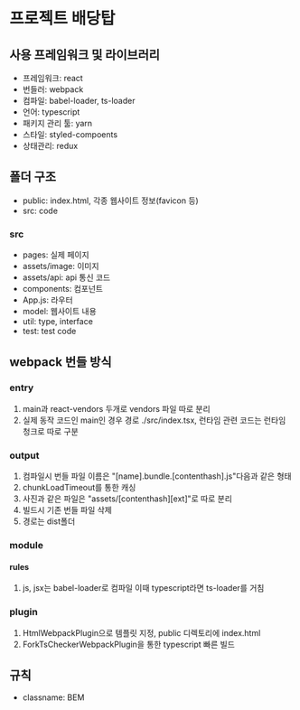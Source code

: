 # 프로젝트 배당탑

## 사용 프레임워크 및 라이브러리

- 프레임워크: react
- 번들러: webpack
- 컴파일: babel-loader, ts-loader
- 언어: typescript
- 패키지 관리 툴: yarn
- 스타일: styled-compoents
- 상태관리: redux

## 폴더 구조

- public: index.html, 각종 웹사이트 정보(favicon 등)
- src: code

### src

- pages: 실제 페이지
- assets/image: 이미지
- assets/api: api 통신 코드
- components: 컴포넌트
- App.js: 라우터
- model: 웹사이트 내용
- util: type, interface
- test: test code

## webpack 번들 방식

### entry

1. main과 react-vendors 두개로 vendors 파일 따로 분리
2. 실제 동작 코드인 main인 경우 경로 ./src/index.tsx, 런타임 관련 코드는 런타임 청크로 따로 구분

### output

1. 컴파일시 번들 파일 이름은 "[name].bundle.[contenthash].js"다음과 같은 형태
2. chunkLoadTimeout를 통한 캐싱
3. 사진과 같은 파일은 "assets/[contenthash][ext]"로 따로 분리
4. 빌드시 기존 번들 파일 삭제
5. 경로는 dist폴더

### module

#### rules

1. js, jsx는 babel-loader로 컴파일 이때 typescript라면 ts-loader를 거침

### plugin

1. HtmlWebpackPlugin으로 템플릿 지정, public 디렉토리에 index.html
2. ForkTsCheckerWebpackPlugin을 통한 typescript 빠른 빌드

## 규칙

- classname: BEM
